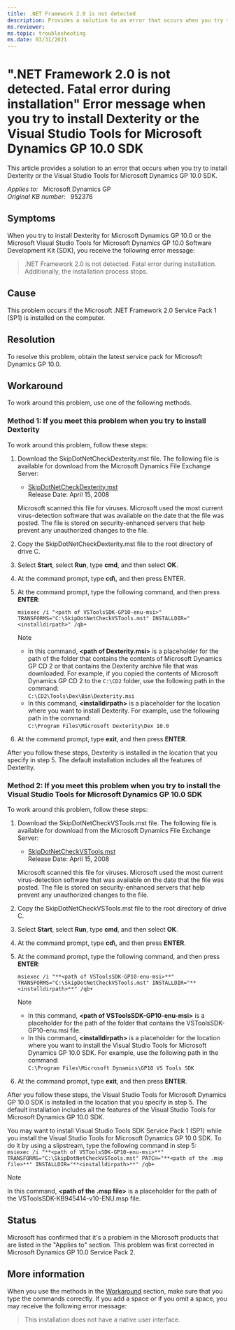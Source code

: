 ```yaml
---
title: .NET Framework 2.0 is not detected 
description: Provides a solution to an error that occurs when you try to install Dexterity or the Visual Studio Tools for Microsoft Dynamics GP 10.0 SDK.
ms.reviewer:
ms.topic: troubleshooting
ms.date: 03/31/2021
---
```

# ".NET Framework 2.0 is not detected. Fatal error during installation" Error message when you try to install Dexterity or the Visual Studio Tools for Microsoft Dynamics GP 10.0 SDK

This article provides a solution to an error that occurs when you try to install Dexterity or the Visual Studio Tools for Microsoft Dynamics GP 10.0 SDK.

_Applies to:_ &nbsp; Microsoft Dynamics GP  
_Original KB number:_ &nbsp; 952376

## Symptoms

When you try to install Dexterity for Microsoft Dynamics GP 10.0 or the Microsoft Visual Studio Tools for Microsoft Dynamics GP 10.0 Software Development Kit (SDK), you receive the following error message:

> .NET Framework 2.0 is not detected. Fatal error during installation.
Additionally, the installation process stops.

## Cause

This problem occurs if the Microsoft .NET Framework 2.0 Service Pack 1 (SP1) is installed on the computer.

## Resolution

To resolve this problem, obtain the latest service pack for Microsoft Dynamics GP 10.0.

## Workaround

To work around this problem, use one of the following methods.

### Method 1: If you meet this problem when you try to install Dexterity

To work around this problem, follow these steps:

1. Download the SkipDotNetCheckDexterity.mst file. The following file is available for download from the Microsoft Dynamics File Exchange Server:

    - [SkipDotNetCheckDexterity.mst](https://mbs.microsoft.com/fileexchange/?fileid=211766f4-5edf-4b86-bc56-afdc8c2bbd42)  
    Release Date: April 15, 2008

    Microsoft scanned this file for viruses. Microsoft used the most current virus-detection software that was available on the date that the file was posted. The file is stored on security-enhanced servers that help prevent any unauthorized changes to the file.  

2. Copy the SkipDotNetCheckDexterity.mst file to the root directory of drive C.
3. Select **Start**, select **Run**, type **cmd**, and then select **OK**.
4. At the command prompt, type **cd\\**, and then press ENTER.
5. At the command prompt, type the following command, and then press **ENTER**:

    `msiexec /i "<path of VSToolsSDK-GP10-enu-msi>" TRANSFORMS="C:\SkipDotNetCheckVSTools.mst" INSTALLDIR="<installdirpath>" /qb+`

    > [!NOTE]
    >
    > - In this command, **\<path of Dexterity.msi>** is a placeholder for the path of the folder that contains the contents of Microsoft Dynamics GP CD 2 or that contains the Dexterity archive file that was downloaded. For example, if you copied the contents of Microsoft Dynamics GP CD 2 to the `C:\CD2` folder, use the following path in the command:  
       `C:\CD2\Tools\Dex\Bin\Dexterity.msi`
    > - In this command, **\<installdirpath>** is a placeholder for the location where you want to install Dexterity. For example, use the following path in the command:  
        `C:\Program Files\Microsoft Dexterity\Dex 10.0`

6. At the command prompt, type **exit**, and then press **ENTER**.

After you follow these steps, Dexterity is installed in the location that you specify in step 5. The default installation includes all the features of Dexterity.

### Method 2: If you meet this problem when you try to install the Visual Studio Tools for Microsoft Dynamics GP 10.0 SDK

To work around this problem, follow these steps:

1. Download the SkipDotNetCheckVSTools.mst file. The following file is available for download from the Microsoft Dynamics File Exchange Server:

    - [SkipDotNetCheckVSTools.mst](https://mbs.microsoft.com/fileexchange/?fileid=d782e181-6471-4db1-9431-df0c8a96c932)  
    Release Date: April 15, 2008

    Microsoft scanned this file for viruses. Microsoft used the most current virus-detection software that was available on the date that the file was posted. The file is stored on security-enhanced servers that help prevent any unauthorized changes to the file.  

2. Copy the SkipDotNetCheckVSTools.mst file to the root directory of drive C.
3. Select **Start**, select **Run**, type **cmd**, and then select **OK**.
4. At the command prompt, type **cd\\**, and then press **ENTER**.
5. At the command prompt, type the following command, and then press **ENTER**:

    `msiexec /i "**<path of VSToolsSDK-GP10-enu-msi>**" TRANSFORMS="C:\SkipDotNetCheckVSTools.mst" INSTALLDIR="**<installdirpath>**" /qb+`

    > [!NOTE]
    >
    > - In this command, **\<path of VSToolsSDK-GP10-enu-msi>** is a placeholder for the path of the folder that contains the VSToolsSDK-GP10-enu.msi file.
    > - In this command, **\<installdirpath>** is a placeholder for the location where you want to install the Visual Studio Tools for Microsoft Dynamics GP 10.0 SDK. For example, use the following path in the command:  
        `C:\Program Files\Microsoft Dynamics\GP10 VS Tools SDK`

6. At the command prompt, type **exit**, and then press **ENTER**.

After you follow these steps, the Visual Studio Tools for Microsoft Dynamics GP 10.0 SDK is installed in the location that you specify in step 5. The default installation includes all the features of the Visual Studio Tools for Microsoft Dynamics GP 10.0 SDK.

You may want to install Visual Studio Tools SDK Service Pack 1 (SP1) while you install the Visual Studio Tools for Microsoft Dynamics GP 10.0 SDK. To do it by using a slipstream, type the following command in step 5:  
`msiexec /i "**<path of VSToolsSDK-GP10-enu-msi>**" TRANSFORMS="C:\SkipDotNetCheckVSTools.mst" PATCH="**<path of the .msp file>**" INSTALLDIR="**<installdirpath>**" /qb+`

> [!NOTE]
> In this command, **\<path of the .msp file>** is a placeholder for the path of the VSToolsSDK-KB945414-v10-ENU.msp file.

## Status

Microsoft has confirmed that it's a problem in the Microsoft products that are listed in the "Applies to" section. This problem was first corrected in Microsoft Dynamics GP 10.0 Service Pack 2.

## More information

When you use the methods in the [Workaround](#workaround) section, make sure that you type the commands correctly. If you add a space or if you omit a space, you may receive the following error message:
> This installation does not have a native user interface.
